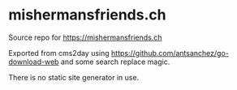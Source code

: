 # mishermansfriends.ch

Source repo for <https://mishermansfriends.ch>

Exported from cms2day using <https://github.com/antsanchez/go-download-web> and some search replace magic.

There is no static site generator in use.
